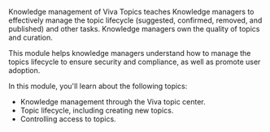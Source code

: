 Knowledge management of Viva Topics teaches Knowledge managers to effectively manage the topic lifecycle (suggested, confirmed, removed, and published) and other tasks. Knowledge managers own the quality of topics and curation.

This module helps knowledge managers understand how to manage the topics lifecycle to ensure security and compliance, as well as promote user adoption.  

In this module, you'll learn about the following topics:

- Knowledge management through the Viva topic center.
- Topic lifecycle, including creating new topics.
- Controlling access to topics.
